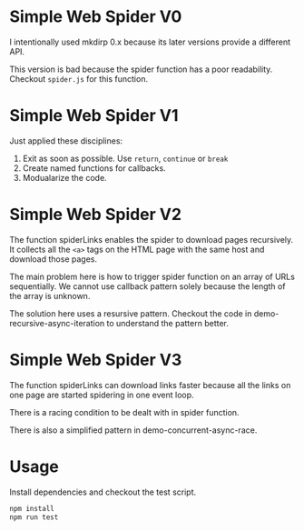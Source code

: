 # Simple Web Spider V0

I intentionally used mkdirp 0.x because its later versions provide a different API.

This version is bad because the spider function has a poor readability. Checkout `spider.js` for this function.

# Simple Web Spider V1

Just applied these disciplines:

1. Exit as soon as possible. Use `return`, `continue` or `break`
2. Create named functions for callbacks.
3. Modualarize the code.

# Simple Web Spider V2

The function spiderLinks enables the spider to download pages recursively.
It collects all the `<a>` tags on the HTML page with the same host and download those pages.

The main problem here is how to trigger spider function on an array of URLs sequentially.
We cannot use callback pattern solely because the length of the array is unknown.

The solution here uses a resursive pattern.
Checkout the code in demo-recursive-async-iteration to understand the pattern better.

# Simple Web Spider V3

The function spiderLinks can download links faster because all the links on one page are started spidering in one event loop.

There is a racing condition to be dealt with in spider function.

There is also a simplified pattern in demo-concurrent-async-race.

# Usage

Install dependencies and checkout the test script.

```bash
npm install
npm run test
```